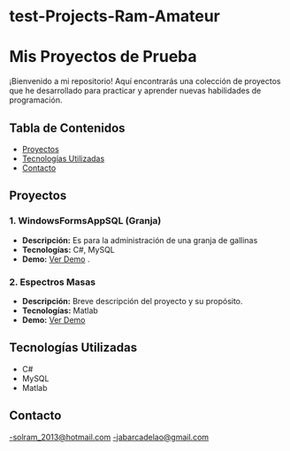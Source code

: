# test-Projects-Ram-Amateur
# Mis Proyectos de Prueba

¡Bienvenido a mi repositorio! Aquí encontrarás una colección de proyectos que he desarrollado para practicar y aprender nuevas habilidades de programación.

## Tabla de Contenidos
- [Proyectos](#proyectos)
- [Tecnologías Utilizadas](#tecnologías-utilizadas)
- [Contacto](#contacto)

## Proyectos

### 1. WindowsFormsAppSQL (Granja)
- **Descripción:** Es para la administración de una granja de gallinas
- **Tecnologías:** C#, MySQL
- **Demo:** [Ver Demo](enlace-a-tu-demo) .


### 2. Espectros Masas
- **Descripción:** Breve descripción del proyecto y su propósito.
- **Tecnologías:** Matlab
- **Demo:** [Ver Demo](enlace-a-tu-demo)

## Tecnologías Utilizadas
- C#
- MySQL
- Matlab

## Contacto
-solram_2013@hotmail.com
-jabarcadelao@gmail.com
